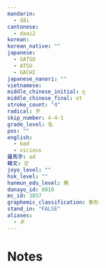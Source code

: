 ```yaml
---
mandarin:
  - dǎi
cantonese:
  - daai2
korean:
korean_native: ""
japanese:
  - GATSU
  - ATSU
  - GACHI
japanese_nanori: ""
vietnamese:
middle_chinese_initial: ŋ
middle_chinese_final: ɑt
stroke_count: "4"
radical: 歹
skip_number: 4-4-1
grade_level: 名
pos: ""
english:
  - bad
  - vicious
羅馬字: ad
韓文: 앋
joyo_level: ""
hsk_level: ""
hanmun_edu_level: 無
danayo_id: 8010
mc_id: 3857
graphemic_classification: 象形
stand_in: "FALSE"
aliases:
  - 歺
---
```


# Notes
